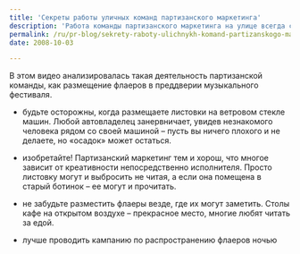 ```yaml
---
title: 'Секреты работы уличных команд партизанского маркетинга'
description: 'Работа команды партизанского маркетинга на улице всегда сопряжена с некоторым риском. Многие не любят биллборды, но никто не выражает свое недовольство  - рабочим, которые этот биллборд устанавливают. Потому что понятно, что люди делают. Работа партизан  - совсем другое дело, она может включать в себя самые необычные действия, так что надо быть очень осторожным, чтобы не вызвать недовольство жителей города.'
permalink: /ru/pr-blog/sekrety-raboty-ulichnykh-komand-partizanskogo-marketinga
date: 2008-10-03

---
```


В этом видео анализировалась такая деятельность партизанской команды, как размещение флаеров в преддверии музыкального фестиваля.

 - будьте осторожны, когда размещаете листовки на ветровом стекле машин. Любой автовладелец занервничает, увидев незнакомого человека рядом со своей машиной – пусть вы ничего плохого и не делаете, но «осадок» может остаться.

 - изобретайте! Партизанский маркетинг тем и хорош, что многое зависит от креативности непосредственно исполнителя. Просто листовку могут и выбросить не читая, а если она помещена в старый ботинок – ее могут и прочитать.

 - не забудьте разместить флаеры везде, где их могут заметить. Столы кафе на открытом воздухе – прекрасное место, многие любят читать за едой.

 - лучше проводить кампанию по распространению флаеров ночью

<object width="425" height="344"><param name="movie" value="http://www.youtube.com/v/zP5qO6jYccA&hl=ru&fs=1"><param name="wmode" value="transparent"><embed src="http://www.youtube.com/v/zP5qO6jYccA&amp;hl=ru&amp;fs=1" type="application/x-shockwave-flash" width="425" height="344"></embed></object>

